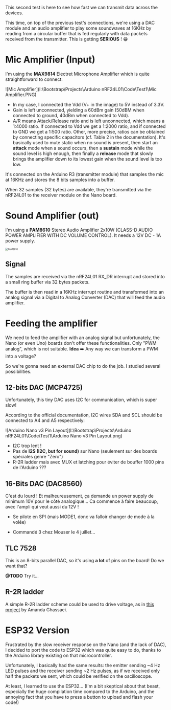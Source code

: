 This second test is here to see how fast we can transmit data across the devices.

This time, on top of the previous test's connections, we're using a DAC module and an audio amplifier to play some soundwaves at 16KHz by reading from a circular buffer that is fed regularly with data packets received from the transmitter. This is getting **SERIOUS** ! :grin:



# Mic Amplifier (Input)

I'm using the **MAX9814** Electret Microphone Amplifier which is quite straightforward to connect:

![Mic Amplifier](I:\Bootstrap\Projects\Arduino nRF24L01\Code\Test1\Mic Amplifier.PNG)

* In my case, I connected the Vdd (V+ in the image) to 5V instead of 3.3V.
* Gain is left unconnected, yielding a 60dBm gain (50dBM when connected to ground, 40dBm when connected to Vdd).
* A/R means Attack/Release ratio and is left unconnected, which means a 1:4000 ratio. If connected to Vdd we get a 1:2000 ratio, and if connected to GND we get a 1:500 ratio. Other, more precise, ratios can be obtained by connecting specific capacitors (cf. Table 2 in the documentation).
  It's basically used to mute static when no sound is present, then start an **attack** mode when a sound occurs, then a **sustain** mode while the sound level is high enough, then finally a **release** mode that slowly brings the amplifier down to its lowest gain when the sound level is too low.



It's connected on the Arduino R3 (transmitter module) that samples the mic at 16KHz and stores the 8 bits samples into a buffer.

When 32 samples (32 bytes) are available, they're transmitted via the nRF24L01 to the receiver module on the Nano board.



# Sound Amplifier (out)

I'm using a **PAM8610** Stereo Audio Amplifier 2x10W (CLASS-D AUDIO POWER AMPLIFIER WITH DC VOLUME CONTROL).
It needs a 12V DC - 1A power supply.

<img src="I:\Bootstrap\Projects\Arduino nRF24L01\Code\Test1\PAM8610.jpg" alt="PAM8610" style="zoom:50%;" />

## Signal

The samples are received via the nRF24L01 RX_DR interrupt and stored into a small ring buffer via 32 bytes packets.

The buffer is then read in a 16KHz interrupt routine and transformed into an analog signal via a Digital to Analog Converter (DAC) that will feed the audio amplifier.

# Feeding the amplifier

We need to feed the amplifier with an analog signal but unfortunately, the Nano (or even Uno) boards don't offer these functionalities. Only "PWM analog", which is not suitable. **Idea** :arrow_right: Any way we can transform a PWM into a voltage?

So we're gonna need an external DAC chip to do the job. I studied several possibilities.

## 12-bits DAC (MCP4725)

Unfortunately, this tiny DAC uses I2C for communication, which is super slow!

According to the official documentation, I2C wires SDA and SCL should be connected to A4 and A5 respectively:

![Arduino Nano v3 Pin Layout](I:\Bootstrap\Projects\Arduino nRF24L01\Code\Test1\Arduino Nano v3 Pin Layout.png)

* I2C trop lent !
* Pas de **I2S (I2C, but for sound)** sur Nano (seulement sur des boards spéciales genre "Zero")
* R-2R ladder mais avec MUX et latching pour éviter de bouffer 1000 pins de l'Arduino ???



## 16-Bits DAC (DAC8560)

C'est du lourd ! Et malheureusement, ça demande un power supply de minimum 10V pour le côté analogique... Ca commence à faire beaucoup, avec l'ampli qui veut aussi du 12V !

* Se pilote en SPI (mais MODE1, donc va falloir changer de mode à la volée)

* Commandé 3 chez Mouser le 4 juillet...



## TLC 7528

This is an 8-bits parallel DAC, so it's using **a lot** of pins on the board! Do we want that?

**@TODO** Try it...

## R-2R ladder

A simple R-2R ladder scheme could be used to drive voltage, as in [this project](https://www.instructables.com/Arduino-Audio-Output/) by Amanda Ghassaei.



# ESP32 Version

Frustrated by the slow receiver response on the Nano (and the lack of DAC), I decided to port the code to ESP32 which was quite easy to do, thanks to the Arduino library existing on that microcontroller.

Unfortunately, I basically had the same results: the emitter sending ~4 Hz LED pulses and the receiver sending ~2 Hz pulses, as if we received only half the packets we sent, which could be verified on the oscilloscope.

At least, I learned to use the ESP32... (I'm a bit skeptical about that beast, especially the huge compilation time compared to the Arduino, and the annoying fact that you have to press a button to upload and flash your code!)
